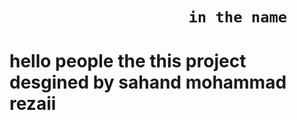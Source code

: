 
#

<h1>

                        in the name 
  
</h1>

#

#

<h1>
  
hello people the this project desgined by sahand mohammad rezaii

</h1>

#
